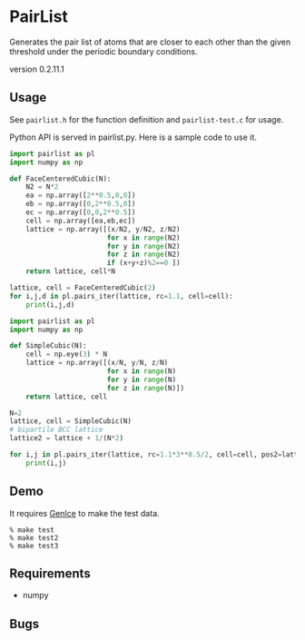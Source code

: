 # PairList
Generates the pair list of atoms that are closer to each other than the
given threshold under the periodic boundary conditions.

version 0.2.11.1

## Usage

See `pairlist.h` for the function definition and `pairlist-test.c` for usage.

Python API is served in pairlist.py. Here is a sample code to use it.

```python
import pairlist as pl
import numpy as np

def FaceCenteredCubic(N):
    N2 = N*2
    ea = np.array([2**0.5,0,0])
    eb = np.array([0,2**0.5,0])
    ec = np.array([0,0,2**0.5])
    cell = np.array([ea,eb,ec])
    lattice = np.array([(x/N2, y/N2, z/N2)
                        for x in range(N2)
                        for y in range(N2)
                        for z in range(N2)
                        if (x+y+z)%2==0 ])
    return lattice, cell*N

lattice, cell = FaceCenteredCubic(2)
for i,j,d in pl.pairs_iter(lattice, rc=1.1, cell=cell):
    print(i,j,d)

```

```python
import pairlist as pl
import numpy as np

def SimpleCubic(N):
    cell = np.eye(3) * N
    lattice = np.array([(x/N, y/N, z/N)
                        for x in range(N)
                        for y in range(N)
                        for z in range(N)])
    return lattice, cell

N=2
lattice, cell = SimpleCubic(N)
# bipartile BCC lattice
lattice2 = lattice + 1/(N*2)

for i,j in pl.pairs_iter(lattice, rc=1.1*3**0.5/2, cell=cell, pos2=lattice2, distance=False):
    print(i,j)
```

## Demo

It requires [GenIce](https://github.com/vitroid/GenIce) to make the test data.

```shell
% make test
% make test2
% make test3
```

## Requirements

* numpy

## Bugs

